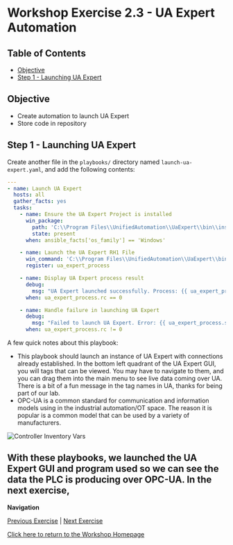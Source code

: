 # Workshop Exercise 2.3 - UA Expert Automation

## Table of Contents

* [Objective](#objective)
* [Step 1 - Launching UA Expert](#step-1---Launching-UA-Expert)

## Objective

* Create automation to launch UA Expert
* Store code in repository


## Step 1 - Launching UA Expert
Create another file in the `playbooks/` directory named `launch-ua-expert.yaml`, and add the following contents:

```yaml
---
- name: Launch UA Expert 
  hosts: all
  gather_facts: yes
  tasks:
    - name: Ensure the UA Expert Project is installed
      win_package:
        path: 'C:\\Program Files\\UnifiedAutomation\\UaExpert\\bin\\installer.exe'
        state: present
      when: ansible_facts['os_family'] == 'Windows'

    - name: Launch the UA Expert RH1 File
      win_command: 'C:\\Program Files\\UnifiedAutomation\\UaExpert\\bin\\UaExpert.exe C:\\Program Files\\UnifiedAutomation\\UaExpert\\bin\\testcase.uap'
      register: ua_expert_process

    - name: Display UA Expert process result
      debug:
        msg: "UA Expert launched successfully. Process: {{ ua_expert_process.stdout }}"
      when: ua_expert_process.rc == 0

    - name: Handle failure in launching UA Expert
      debug:
        msg: "Failed to launch UA Expert. Error: {{ ua_expert_process.stderr }}"
      when: ua_expert_process.rc != 0
```

A few quick notes about this playbook:
- This playbook should launch an instance of UA Expert with connections already established. In the bottom left quadrant of the UA Expert GUI, you will tags that can be viewed. You may have to navigate to them, and you can drag them into the main menu to see live data coming over UA. There is a bit of a fun message in the tag names in UA, thanks for being part of our lab. 
- OPC-UA is a common standard for communication and information models using in the industrial automation/OT space. The reason it is popular is a common model that can be used by a variety of manufacturers. 

![Controller Inventory Vars](../.images/controller-inventory-vars.png)

With these playbooks, we launched the UA Expert GUI and program used so we can see the data the PLC is producing over OPC-UA. In the next exercise, 
---
**Navigation**

[Previous Exercise](../2.2-codesys-automation//) | [Next Exercise](../3.1-contorller-as-code//)

[Click here to return to the Workshop Homepage](../../README.md)
